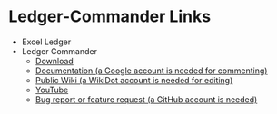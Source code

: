 # Ledger-Commander Links

- Excel Ledger
- Ledger Commander
  - [Download](https://scutumsoft.github.io/Ledger-Commander/published/setup.exe)
  - [Documentation (a Google account is needed for commenting)](https://scutumsoft.blogspot.com/)
  - [Public Wiki (a WikiDot account is needed for editing)](http://scutumsoft.wikidot.com/)
  - [YouTube](https://www.youtube.com/channel/UCWpriwzG_wCetA7RqthbhOQ)
  - [Bug report or feature request (a GitHub account is needed)](https://github.com/ScutumSoft/Ledger-Commander/issues)
